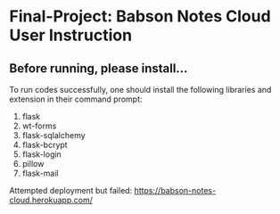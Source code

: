 # Final-Project: Babson Notes Cloud User Instruction 
## Before running, please install...
To run codes successfully, one should install the following libraries and extension in their command prompt:
1) flask
2) wt-forms
3) flask-sqlalchemy
4) flask-bcrypt
5) flask-login
6) pillow
7) flask-mail

Attempted deployment but failed: https://babson-notes-cloud.herokuapp.com/

